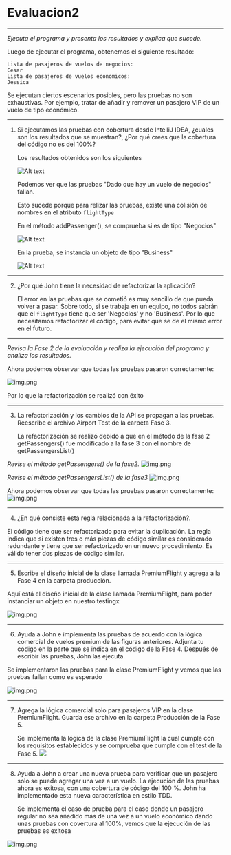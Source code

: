 # Evaluacion2

---

*Ejecuta el programa y presenta los resultados y explica que sucede.*

Luego de ejecutar el programa, obtenemos el siguiente resultado:

```
Lista de pasajeros de vuelos de negocios:
Cesar
Lista de pasajeros de vuelos economicos:
Jessica
```

Se ejecutan ciertos escenarios posibles, pero las pruebas no son exhaustivas. Por ejemplo, tratar de añadir y remover un pasajero VIP de un vuelo de tipo económico.

---

1. Si ejecutamos las pruebas con cobertura desde IntelliJ IDEA, ¿cuales son los resultados que se muestran?, ¿Por qué crees que la cobertura del código no es del 100%?

    Los resultados obtenidos son los siguientes

    ![Alt text](images/preg1.PNG)

    Podemos ver que las pruebas "Dado que hay un vuelo de negocios" fallan.

   Esto sucede porque para relizar las pruebas, existe una colisión de nombres en el atributo `flightType`

   En el método addPassenger(), se comprueba si es de tipo "Negocios"

   ![Alt text](images/vuelonegocios.PNG)

   En la prueba, se instancia un objeto de tipo "Business"

   ![Alt text](images/testAirport1.PNG)

---

2. ¿Por qué John tiene la necesidad de refactorizar la aplicación?

   El error en las pruebas que se cometió es muy sencillo de que pueda volver a pasar. Sobre todo, si se trabaja en un equipo, no todos sabrán que el `flightType` tiene que ser 'Negocios' y no 'Business'. Por lo que necesitamos refactorizar el código, para evitar que se de el mismo error en el futuro.

---

*Revisa la Fase 2 de la evaluación y realiza la ejecución del programa y analiza los resultados.*

Ahora podemos observar que todas las pruebas pasaron correctamente:

![img.png](images/testAirport2.png)

Por lo que la refactorización se realizó con éxito

---


3. La refactorización y los cambios de la API se propagan a las pruebas.
   Reescribe el archivo Airport Test de la carpeta Fase 3.

   La refactorización se realizó debido a que en el método de la fase 2 getPassengers() fue modificado a la fase 3 con el nombre de getPassengersList()

*Revise el método getPassengers() de la fase2.*
![img.png](images/Metodo%20getPassengers()Fase2.png)

*Revise el método getPassengersList() de la fase3*
![img.png](images/Metodo%20getPassengersList()Fase3.png)

Ahora podemos observar que todas las pruebas pasaron correctamente:
![img.png](images/testAirport3.png)

---

4. ¿En qué consiste está regla relacionada a la refactorización?.

El código tiene que ser refactorizado para evitar la duplicación. La regla indica que si existen tres o más piezas de código similar
es considerado redundante y tiene que ser refactorizado en un nuevo procedimiento. Es válido tener dos piezas de código similar.

---

5. Escribe el diseño inicial de la clase llamada PremiumFlight y agrega a la
   Fase 4 en la carpeta producción.

Aquí está el diseño inicial de la clase llamada PremiumFlight, para poder instanciar 
un objeto en nuestro testingx

![img.png](images/premiumFlight.png)

---

6. Ayuda a John e implementa las pruebas de acuerdo con la lógica comercial
   de vuelos premium de las figuras anteriores. Adjunta tu código en la parte que se indica en el código
   de la Fase 4. Después de escribir las pruebas, John las ejecuta.

Se implementaron las pruebas para la clase PremiumFlight y vemos que las pruebas fallan como es esperado

![img.png](images/testing_fase4.png)

---

7. Agrega la lógica comercial solo para pasajeros VIP en la clase
   PremiumFlight. Guarda ese archivo en la carpeta Producción de la Fase 5.

   Se implementa la lógica de la clase PremiumFlight la cual cumple con los requisitos 
   establecidos y se comprueba que cumple con el test de la Fase 5.
![](images/testAirport5.png)

---

8. Ayuda a John a crear una nueva prueba para verificar que un pasajero solo se
   puede agregar una vez a un vuelo. La ejecución de las pruebas ahora es exitosa, con una cobertura de
   código del 100 %. John ha implementado esta nueva característica en estilo TDD.

   Se implementa el caso de prueba para el caso donde un pasajero regular no sea añadido más de una vez
   a un vuelo económico dando unas pruebas con covertura al 100%, vemos que la ejecución de las pruebas es exitosa

![img.png](images/testing_preg8.png)
